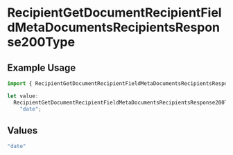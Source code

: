 # RecipientGetDocumentRecipientFieldMetaDocumentsRecipientsResponse200Type

## Example Usage

```typescript
import { RecipientGetDocumentRecipientFieldMetaDocumentsRecipientsResponse200Type } from "@documenso/sdk-typescript/models/operations";

let value:
  RecipientGetDocumentRecipientFieldMetaDocumentsRecipientsResponse200Type =
    "date";
```

## Values

```typescript
"date"
```